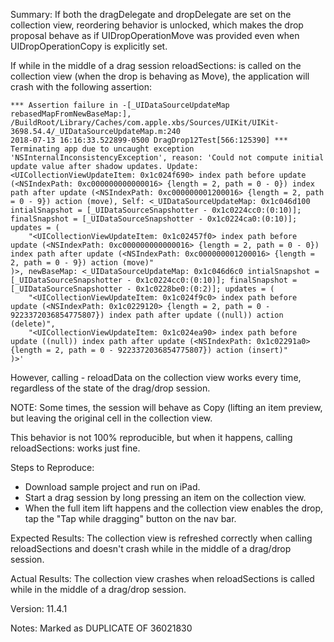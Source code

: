 Summary:
If both the dragDelegate and dropDelegate are set on the collection view, reordering behavior is unlocked, which makes the drop proposal behave as if UIDropOperationMove was provided even when UIDropOperationCopy is explicitly set.

If while in the middle of a drag session reloadSections: is called on the collection view (when the drop is behaving as Move), the application will crash with the following assertion:

```
*** Assertion failure in -[_UIDataSourceUpdateMap rebasedMapFromNewBaseMap:], /BuildRoot/Library/Caches/com.apple.xbs/Sources/UIKit/UIKit-3698.54.4/_UIDataSourceUpdateMap.m:240
2018-07-13 16:16:33.522899-0500 DragDrop12Test[566:125390] *** Terminating app due to uncaught exception 'NSInternalInconsistencyException', reason: 'Could not compute initial update value after shadow updates. Update: <UICollectionViewUpdateItem: 0x1c024f690> index path before update (<NSIndexPath: 0xc000000000000016> {length = 2, path = 0 - 0}) index path after update (<NSIndexPath: 0xc000000001200016> {length = 2, path = 0 - 9}) action (move), Self: <_UIDataSourceUpdateMap: 0x1c046d100 intialSnapshot = [_UIDataSourceSnapshotter - 0x1c0224cc0:(0:10)]; finalSnapshot = [_UIDataSourceSnapshotter - 0x1c0224ca0:(0:10)]; updates = (
    "<UICollectionViewUpdateItem: 0x1c02457f0> index path before update (<NSIndexPath: 0xc000000000000016> {length = 2, path = 0 - 0}) index path after update (<NSIndexPath: 0xc000000001200016> {length = 2, path = 0 - 9}) action (move)"
)>, newBaseMap: <_UIDataSourceUpdateMap: 0x1c046d6c0 intialSnapshot = [_UIDataSourceSnapshotter - 0x1c0224cc0:(0:10)]; finalSnapshot = [_UIDataSourceSnapshotter - 0x1c0228be0:(0:2)]; updates = (
    "<UICollectionViewUpdateItem: 0x1c024f9c0> index path before update (<NSIndexPath: 0x1c0229120> {length = 2, path = 0 - 9223372036854775807}) index path after update ((null)) action (delete)",
    "<UICollectionViewUpdateItem: 0x1c024ea90> index path before update ((null)) index path after update (<NSIndexPath: 0x1c02291a0> {length = 2, path = 0 - 9223372036854775807}) action (insert)"
)>'
```

However, calling - reloadData on the collection view works every time, regardless of the state of the drag/drop session.

NOTE:
Some times, the session will behave as Copy (lifting an item preview, but leaving the original cell in the collection view.

This behavior is not 100% reproducible, but when it happens, calling reloadSections: works just fine.

Steps to Reproduce:
- Download sample project and run on iPad.
- Start a drag session by long pressing an item on the collection view.
- When the full item lift happens and the collection view enables the drop, tap the "Tap while dragging" button on the nav bar.

Expected Results:
The collection view is refreshed correctly when calling reloadSections and doesn't crash while in the middle of a drag/drop session.

Actual Results:
The collection view crashes when reloadSections is called while in the middle of a drag/drop session.

Version:
11.4.1

Notes:
Marked as DUPLICATE OF 36021830
